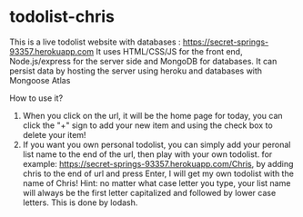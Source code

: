 # todolist-chris

This is a live todolist website with databases : https://secret-springs-93357.herokuapp.com
It uses HTML/CSS/JS for the front end, Node.js/express for the server side and MongoDB for databases.
It can persist data by hosting the server using heroku and databases with Mongoose Atlas


How to use it?
1. When you click on the url, it will be the home page for today, you can click the "+" sign to add your new item
   and using the check box to delete your item!
2. If you want you own personal todolist, you can simply add your peronal list name to the end of the url, then play with your own todolist.
  for example: https://secret-springs-93357.herokuapp.com/Chris, by adding chris to the end of url and press Enter, I will get my own todolist with
  the name of Chris! 
  Hint: no matter what case letter you type, your list name will always be the first letter capitalized and followed by lower case letters. This is done
  by lodash.

